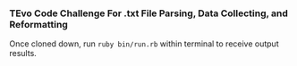 ### TEvo Code Challenge For .txt File Parsing, Data Collecting, and Reformatting

Once cloned down, run ```ruby bin/run.rb``` within terminal to receive output results.
